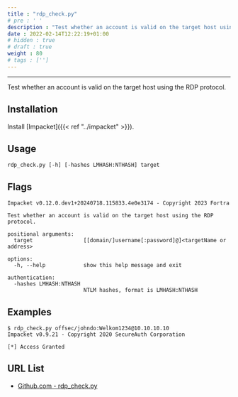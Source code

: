 ```yaml
---
title : "rdp_check.py"
# pre : ' '
description : "Test whether an account is valid on the target host using the RDP protocol."
date : 2022-02-14T12:22:19+01:00
# hidden : true
# draft : true
weight : 80
# tags : ['']
---
```


---

Test whether an account is valid on the target host using the RDP protocol.

## Installation

Install [Impacket]({{< ref "../impacket" >}}).

## Usage

```plain
rdp_check.py [-h] [-hashes LMHASH:NTHASH] target
```

## Flags

```plain
Impacket v0.12.0.dev1+20240718.115833.4e0e3174 - Copyright 2023 Fortra

Test whether an account is valid on the target host using the RDP protocol.

positional arguments:
  target                [[domain/]username[:password]@]<targetName or address>

options:
  -h, --help            show this help message and exit

authentication:
  -hashes LMHASH:NTHASH
                        NTLM hashes, format is LMHASH:NTHASH
```

## Examples

```plain
$ rdp_check.py offsec/johndo:Welkom1234@10.10.10.10
Impacket v0.9.21 - Copyright 2020 SecureAuth Corporation

[*] Access Granted
```

## URL List

- [Github.com - rdp_check.py](https://github.com/fortra/impacket/blob/master/examples/rdp_check.py)
